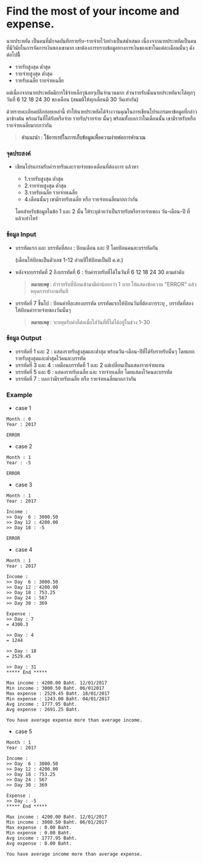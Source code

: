 # Find the most of your income and expense.

นายประหยัด เป็นคนที่มักจดบันทึกรายรับ-รายจ่ายไว้อย่างเป็นสม่ำเสมอ เนื่องจากนายประหยัดเป็นคนที่มีวินัยในการจัดการเงินของเขามาก เขาต้องการทราบข้อมูลทางการเงินของเขาในแต่ละเดือนนั้นๆ ดังต่อไปนี้้ 

  - รายรับสูงสุด ต่ำสุด
  - รายจ่ายสูงสุด ต่ำสุด
  - รายรับเฉลี่ย รายจ่ายเฉลี่ย
  
แต่เนื่องจากนายประหยัดมีการใช้จ่ายเล็กๆน้อยๆเป็นจำนวนมาก ส่วนรายรับนั้นนายประหยัดจะได้ทุกๆวันที่ 6 12 18 24 30 ของเดือน (สมมติให้ทุกเดือนมี 30 วันเท่ากัน)

ด้วยรายละเอียดปลีกย่อยเหล่านี้ ทำให้นายประหยัดได้จ้างวานคุณในการเขียนโปรแกรมหาข้อมูลที่กล่าวมาข้างต้น พร้อมวันที่ได้รับหรือจ่าย รายรับ/รายจ่าย นั้นๆ พร้อมทั้งบอกว่าในเดือนนั้น เขามีรายรับหรือรายจ่ายเฉลี่ยมากกว่ากัน

> **คำแนะนำ : ใช้อารเรย์ในการเก็บข้อมูลเพื่อความง่ายต่อการคำนวณ**

### จุดประสงค์ ###
  - เขียนโปรแกรมรับค่ารายรับและรายจ่ายของเดือนที่ต้องการ แล้วหา 
    - 1.รายรับสูงสุด ต่ำสุด
    - 2.รายจ่ายสูงสุด ต่ำสุด
    - 3.รายรับเฉลี่ย รายจ่ายเฉลี่ย
    - 4.เดือนนั้นๆ เขามีรายรับเฉลี่ย หรือ รายจ่ายเฉลี่ยมากกว่ากัน
    
    โดยสำหรับข้อมูลในข้อ 1 และ 2 นั้น ให้ระบุด้วยว่าเป็นรายรับหรือรายจ่ายของ วัน-เดือน-ปี ที่แล้วเท่าไหร่
    
### ข้อมูล Input ###
  - บรรทัดแรก และ บรรทัดที่สอง : ป้อนเดือน และ ปี โดยป้อนคนละบรรทัดกัน 
  
    (เดือนให้ป้อนเป็นตัวเลข 1-12 ส่วนปีให้ป้อนเป็นปี ค.ศ.)
    
  - หลังจากบรรทัดที่ 2 ถึงบรรทัดที่ 6 : รับค่ารายรับที่ได้ในวันที่ 6 12 18 24 30 ตามลำดับ
  
    > **_หมายเหตุ_** : ถ้ารายรับที่ป้อนเข้ามามีค่าน้อยกว่า 1 บาท ให้แสดงข้อความ "ERROR" แล้วหยุดการทำงานทันที
    
  - บรรทัดที่ 7 ขึ้นไป : ป้อนค่าทีละสองบรรทัด บรรทัดแรกให้ป้อนวันที่ต้องการระบุ , บรรทัดที่สองให้ป้อนค่ารายจ่ายของวันนั้นๆ 
    
    > **_หมายเหตุ_** : จะหยุดรับค่าก็ต่อเมื่อใส่วันที่ที่ไม่ได้อยู่ในช่วง 1-30
    
### ข้อมูล Output ###
  - บรรทัดที่ 1 และ 2 : แสดงรายรับสูงสุดและต่ำสุด พร้อมวัน-เดือน-ปีที่ได้รับรายรับนั้นๆ โดยแยกรายรับสูงสุดและต่ำสุดไว้คนละบรรทัด
  - บรรทัดที่ 3 และ 4 : เหมือนบรรทัดที่ 1 และ 2 แต่เปลี่ยนเป็นแสดงรายจ่ายแทน
  - บรรทัดที่ 5 และ 6 : แสดงรายรับเฉลี่ย และ รายจ่ายเฉลี่ย โดยแสดงไว้คนละบรรทัด
  - บรรทัดที่ 7 : บอกว่ามีรายรับเฉลี่ย หรือ รายจ่ายเฉลี่ยมากกว่ากัน
  
### Example ###
  - case 1
  
  ~~~~
  Month : 0
  Year : 2017
  
  ERROR
  ~~~~
  
  - case 2
  
  ~~~~
  Month : 1
  Year : -5
  
  ERROR
  ~~~~

  - case 3
  
  ~~~~
  Month : 1
  Year : 2017
  
  Income :
  >> Day  6 : 3000.50
  >> Day 12 : 4200.00
  >> Day 18 : -5
  
  ERROR
  ~~~~

  - case 4
  
  ~~~~
  Month : 1
  Year : 2017
  
  Income :
  >> Day  6 : 3000.50
  >> Day 12 : 4200.00
  >> Day 18 : 753.25
  >> Day 24 : 567
  >> Day 30 : 369
  
  Expense :
  >> Day : 7
  = 4300.3
  
  >> Day : 4
  = 1244
  
  >> Day : 18
  = 2529.45
  
  >> Day : 31
  ***** End *****
  
  Max income : 4200.00 Baht. 12/01/2017
  Min income : 3000.50 Baht. 06/012017
  Max expense : 2529.45 Baht. 18/01/2017
  Min expense : 1243.00 Baht. 04/01/2017
  Avg income : 1777.95 Baht.
  Avg expense : 2691.25 Baht.
  
  You have average expense more than average income.
  ~~~~
  
  - case 5
  ~~~~
  Month : 1
  Year : 2017
  
  Income :
  >> Day  6 : 3000.50
  >> Day 12 : 4200.00
  >> Day 18 : 753.25
  >> Day 24 : 567
  >> Day 30 : 369
  
  Expense :
  >> Day : -5
  ***** End *****
  
  Max income : 4200.00 Baht. 12/01/2017
  Min income : 3000.50 Baht. 06/01/2017
  Max expense : 0.00 Baht.
  Min expense : 0.00 Baht.
  Avg income : 1777.95 Baht.
  Avg expense : 0.00 Baht.
  
  You have average income more than average expense.
  ~~~~
  
  
